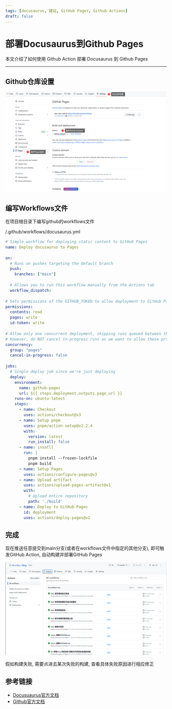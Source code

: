 ```yaml
---
tags: [docusaurus, 建站, GitHub Pages, Github Actions]
draft: false
---
```

# 部署Docusaurus到Github Pages

本文介绍了如何使用 Github Action 部署 Docusaurus 到 Github Pages

<!--truncate-->

---

## Github仓库设置

![](github_page_set.png)

## 编写Workflows文件

在项目根目录下编写github的workflows文件


/.github/workflows/docusaurus.yml

```yml
# Simple workflow for deploying static content to GitHub Pages
name: Deploy docusaurus to Pages

on:
  # Runs on pushes targeting the default branch
  push:
    branches: ["main"]

  # Allows you to run this workflow manually from the Actions tab
  workflow_dispatch:

# Sets permissions of the GITHUB_TOKEN to allow deployment to GitHub Pages
permissions:
  contents: read
  pages: write
  id-token: write

# Allow only one concurrent deployment, skipping runs queued between the run in-progress and latest queued.
# However, do NOT cancel in-progress runs as we want to allow these production deployments to complete.
concurrency:
  group: "pages"
  cancel-in-progress: false

jobs:
  # Single deploy job since we're just deploying
  deploy:
    environment:
      name: github-pages
      url: ${{ steps.deployment.outputs.page_url }}
    runs-on: ubuntu-latest
    steps:
      - name: Checkout
        uses: actions/checkout@v3
      - name: Setup pnpm
        uses: pnpm/action-setup@v2.2.4
        with:
          version: latest
          run_install: false
      - name: insatll
        run: | 
          pnpm install --frozen-lockfile
          pnpm build
      - name: Setup Pages
        uses: actions/configure-pages@v3
      - name: Upload artifact
        uses: actions/upload-pages-artifact@v1
        with:
          # Upload entire repository
          path: './build'
      - name: Deploy to GitHub Pages
        id: deployment
        uses: actions/deploy-pages@v2

```

## 完成

现在推送任意提交到main分支(或者在workflows文件中指定的其他分支), 即可触发GitHub Action, 自动构建并部署GitHub Pages

![](github_action_success.png)


假如构建失败, 需要点进去某次失败的构建, 查看具体失败原因进行相应修正

## 参考链接
- [Docusuaurus官方文档](https://docusaurus.io/zh-CN/docs/deployment#deploying-to-github-pages)
- [Github官方文档](https://docs.github.com/zh/pages/getting-started-with-github-pages/configuring-a-publishing-source-for-your-github-pages-site#%E4%BD%BF%E7%94%A8%E8%87%AA%E5%AE%9A%E4%B9%89-github-actions-%E5%B7%A5%E4%BD%9C%E6%B5%81%E8%BF%9B%E8%A1%8C%E5%8F%91%E5%B8%83)